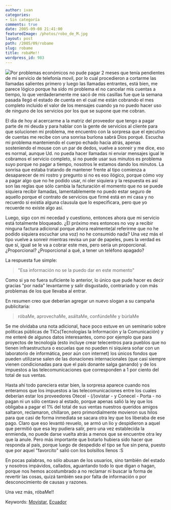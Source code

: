```yaml
---
author: ivan
categories:
- Sin categoría
comments: true
date: 2005-09-08 21:41:00
featuredImage: /photos/robo_de_M.jpg
layout: post
path: /2005/09/robame
slug: robame
title: robaMe!!
wordpress_id: 983
---
```


[![](https://photos1.blogger.com/blogger/5311/455/320/robo_de_M.jpg)](https://photos1.blogger.com/blogger/5311/455/1600/robo_de_M.jpg)Por problemas económicos no pude pagar 2 meses que tenía pendientes de mi servicio de telefonía movil, por lo cual procedieron a cortarme las llamadas salientes primero y luego las llamadas entrantes, está bien, me parece lógico porque ha sido mi problema el no cancelar mis cuentas a tiempo, lo que verdaderamente me sacó de mis casillas fue que la semana pasada llegó el estado de cuenta en el cual me están cobrando el mes completo incluido el valor de los mensajes cuando ya no puedo hacer uso de ninguno de los servicios por los que se supone que me cobran.

El día de hoy al acercarme a la matriz del proveedor que tengo a pagar parte de mi deuda y para hablar con la gente de servicios al cliente para que solucionen mi problema, me encuentro con la sorpresa que el ejecutivo de cuentas me recibe con una sonrisa burlona sabrá Dios porqué. Escucha mi problema manteniendo el cuerpo echado hacia atrás, apenas sosteniendo el mouse con un par de dedos, vuelve a sonreir y me dice, eso es normal, aunque Ud. no pueda hacer llamadas ni enviar mensajes igual le cobramos el servicio completo, si no puede usar sus minutos es problema suyo porque no pagar a tiempo, nosotros le estamos dando los minutos. La sonrisa que estaba tratando de mantener frente al tipo comienza a desaparecer de mi rostro y pregunto si no es eso ilógico, porque cómo voy a pagar algo que no he podido usar, ni oler siquiera y la respuesta es así son las reglas que sólo cambia la facturación el momento que no se puede siquiera recibir llamadas, lamentablemente no puedo estar seguro de aquello porque el contrato de servicios que firmé está en mi casa y no recuerdo si existía alguna clausula que lo especificara, pero que yo recuerde no existe algo así.

Luego, sigo con mi necedad y cuestiono, entonces ahora que mi servicio está totalmente bloqueado. ¿El próximo mes entonces no voy a recibir ninguna factura adicional porque ahora realmente(al referirme que no he podido siquiera escuchar una voz) no he consumido nada? Una vez más el tipo vuelve a sonreír mientras revisa un par de papeles, pues la verdad es que sí, igual se le va a cobrar este mes, pero sería un proporcional. ¿Proporcional? ¿Proporcional a qué, a tener un teléfono apagado?

La respuesta fue simple:

<blockquote>"Esa información no se la puedo dar en este momento"</blockquote>

Como si ya no fuera suficiente lo anterior, lo único que pude hacer es decir gracias "por nada" levantarme y salir disgustado, contrariado y con más problemas de los que llevaba al entrar.

En resumen creo que deberían agregar un nuevo slogan a su campaña publicitaria:

<blockquote>róbaMe, aprovechaMe, asáltaMe, confúndeMe y búrlaMe</blockquote>

Se me olvidaba una nota adicional, hace poco estuve en un seminario sobre políticas públicas de TICs(Tecnologías la Información y la Comunicación) y me enteré de algunos datos interesantes, como por ejemplo que para proyectos de tecnología (esto incluye crear telecentros para pueblos que no tienen infraestructura o escuelas que no pueden ni siquiera soñar con un laboratorio de informática, peor aún con internet) los únicos fondos que pueden utilizarse salen de las donaciones internacionales (que casi siempre vienen condicionadas para que el país donante salga ganando) y de los impuestos a las telecomunicaciones que corresponden a 1 por ciento del total de sus ventas.

Hasta ahí todo pareciera estar bien, la sorpresa aparece cuando nos enteramos que los impuestos a las telecomunicaciones entre los cuales deberían estar los proveedores Otecel - (/)ovistar - y Conecel - Porta - no pagan ni un sólo centavo al estado, porque apenas salió la ley que los obligaba a pagar el 1% del total de sus ventas nuestros queridos amigos saltaron, reclamaron, chillaron, pero primordialmente movieron sus hilos para que casi de forma inmediata se sacara otra ley que los liberaba de ese pago. Claro que eso levantó revuelo, se armó un lío y despidieron a aquel que permitió que esa ley pudiera salir, pero una vez establecida la enmienda, no puede darse vuelta atrás a menos que se encuentre otra ley que la anule. Pero más importante que botarlo hubiera sido hacer que responda al país, porque luego de despedido el tipo se fue sin pena, puesto que por aquel "favorcito" salió con los bolsillos llenos :S

En pocas palabras, no sólo abusan de los usuarios, sino también del estado y nosotros impávidos, callados, aguantando todo lo que digan o hagan, porque nos hemos acostumbrado a no reclamar ni buscar la forma de revertir las cosas, quizá también sea por falta de información o por desconocimiento de causas y razones.

Una vez más, róbaMe!!

Keywords: [Movistar](https://technorati.com/tag/Movistar), [Ecuador](https://technorati.com/tag/Ecuador)